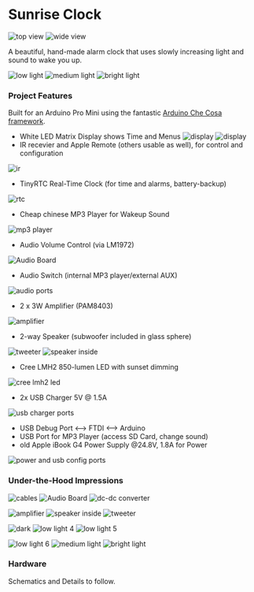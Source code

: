 Sunrise Clock
=============

![top view](https://raw.githubusercontent.com/dgschwend/sunrise-clock/master/Documentation/Photos/Thumbs/top.jpg)
![wide view](https://raw.githubusercontent.com/dgschwend/sunrise-clock/master/Documentation/Photos/Thumbs/wide.jpg)

A beautiful, hand-made alarm clock that uses slowly increasing light and sound to wake you up.

![low light](https://raw.githubusercontent.com/dgschwend/sunrise-clock/master/Documentation/Photos/Thumbs/li6.jpg)
![medium light](https://raw.githubusercontent.com/dgschwend/sunrise-clock/master/Documentation/Photos/Thumbs/li10.jpg)
![bright light](https://raw.githubusercontent.com/dgschwend/sunrise-clock/master/Documentation/Photos/Thumbs/li23.jpg)

### Project Features

Built for an Arduino Pro Mini using the fantastic [Arduino Che Cosa framework](http://github.com/mikaelpatel/Cosa).

  - White LED Matrix Display shows Time and Menus
  ![display](https://raw.githubusercontent.com/dgschwend/sunrise-clock/master/Documentation/Photos/Thumbs/disp.jpg)
  ![display](https://raw.githubusercontent.com/dgschwend/sunrise-clock/master/Documentation/Photos/Thumbs/front.jpg)
  - IR recevier and Apple Remote (others usable as well), for control and configuration

  ![ir](https://raw.githubusercontent.com/dgschwend/sunrise-clock/master/Documentation/Photos/Thumbs/remote.jpg)
  - TinyRTC Real-Time Clock (for time and alarms, battery-backup)

  ![rtc](https://raw.githubusercontent.com/dgschwend/sunrise-clock/master/Documentation/Photos/Thumbs/rtc.jpg)
  - Cheap chinese MP3 Player for Wakeup Sound

  ![mp3 player](https://raw.githubusercontent.com/dgschwend/sunrise-clock/master/Documentation/Photos/Thumbs/mp3.jpg)
  - Audio Volume Control (via LM1972)

  ![Audio Board](https://raw.githubusercontent.com/dgschwend/sunrise-clock/master/Documentation/Photos/Thumbs/AudioBoard.jpg)
  - Audio Switch (internal MP3 player/external AUX)

  ![audio ports](https://raw.githubusercontent.com/dgschwend/sunrise-clock/master/Documentation/Photos/Thumbs/audio.jpg)
  - 2 x 3W Amplifier (PAM8403)

  ![amplifier](https://raw.githubusercontent.com/dgschwend/sunrise-clock/master/Documentation/Photos/Thumbs/amplifier.jpg)
  - 2-way Speaker (subwoofer included in glass sphere)

  ![tweeter](https://raw.githubusercontent.com/dgschwend/sunrise-clock/master/Documentation/Photos/Thumbs/tweeter.jpg)
  ![speaker inside](https://raw.githubusercontent.com/dgschwend/sunrise-clock/master/Documentation/Photos/Thumbs/speaker_inside.jpg)
  - Cree LMH2 850-lumen LED with sunset dimming

  ![cree lmh2 led](https://raw.githubusercontent.com/dgschwend/sunrise-clock/master/Documentation/Photos/Thumbs/cree_led.jpg)
  - 2x USB Charger 5V @ 1.5A

  ![usb charger ports](https://raw.githubusercontent.com/dgschwend/sunrise-clock/master/Documentation/Photos/Thumbs/charge.jpg)
  - USB Debug Port <--> FTDI <--> Arduino
  - USB Port for MP3 Player (access SD Card, change sound)
  - old Apple iBook G4 Power Supply @24.8V, 1.8A for Power

  ![power and usb config ports](https://raw.githubusercontent.com/dgschwend/sunrise-clock/master/Documentation/Photos/Thumbs/power.jpg)


### Under-the-Hood Impressions
![cables](https://raw.githubusercontent.com/dgschwend/sunrise-clock/master/Documentation/Photos/Thumbs/cables.jpg)
![Audio Board](https://raw.githubusercontent.com/dgschwend/sunrise-clock/master/Documentation/Photos/Thumbs/AudioBoard.jpg)
![dc-dc converter](https://raw.githubusercontent.com/dgschwend/sunrise-clock/master/Documentation/Photos/Thumbs/dc-dc-conv.jpg)

![amplifier](https://raw.githubusercontent.com/dgschwend/sunrise-clock/master/Documentation/Photos/Thumbs/amplifier.jpg)
![speaker inside](https://raw.githubusercontent.com/dgschwend/sunrise-clock/master/Documentation/Photos/Thumbs/speaker_inside.jpg)
![tweeter](https://raw.githubusercontent.com/dgschwend/sunrise-clock/master/Documentation/Photos/Thumbs/tweeter1.jpg)

![dark](https://raw.githubusercontent.com/dgschwend/sunrise-clock/master/Documentation/Photos/Thumbs/dark.jpg)
![low light 4](https://raw.githubusercontent.com/dgschwend/sunrise-clock/master/Documentation/Photos/Thumbs/li4.jpg)
![low light 5](https://raw.githubusercontent.com/dgschwend/sunrise-clock/master/Documentation/Photos/Thumbs/li5.jpg)

![low light 6](https://raw.githubusercontent.com/dgschwend/sunrise-clock/master/Documentation/Photos/Thumbs/li6.jpg)
![medium light](https://raw.githubusercontent.com/dgschwend/sunrise-clock/master/Documentation/Photos/Thumbs/li10.jpg)
![bright light](https://raw.githubusercontent.com/dgschwend/sunrise-clock/master/Documentation/Photos/Thumbs/li23.jpg)

### Hardware
Schematics and Details to follow.

[i_amplifier]: https://raw.githubusercontent.com/dgschwend/sunrise-clock/master/Documentation/Photos/Thumbs/amplifier.jpg
[amplifier]: https://github.com/dgschwend/sunrise-clock/blob/master/Documentation/Photos/amplifier.jpg
[i_audio]: https://raw.githubusercontent.com/dgschwend/sunrise-clock/master/Documentation/Photos/Thumbs/audio.jpg
[audio]: https://github.com/dgschwend/sunrise-clock/blob/master/Documentation/Photos/audio.jpg
[i_AudioBoard]: https://raw.githubusercontent.com/dgschwend/sunrise-clock/master/Documentation/Photos/Thumbs/AudioBoard.jpg
[AudioBoard]: https://github.com/dgschwend/sunrise-clock/blob/master/Documentation/Photos/AudioBoard.jpg
[i_cables]: https://raw.githubusercontent.com/dgschwend/sunrise-clock/master/Documentation/Photos/Thumbs/cables.jpg
[cables]: https://github.com/dgschwend/sunrise-clock/blob/master/Documentation/Photos/cables.jpg
[i_charge]: https://raw.githubusercontent.com/dgschwend/sunrise-clock/master/Documentation/Photos/Thumbs/charge.jpg
[charge]: https://github.com/dgschwend/sunrise-clock/blob/master/Documentation/Photos/charge.jpg
[i_cree_led]: https://raw.githubusercontent.com/dgschwend/sunrise-clock/master/Documentation/Photos/Thumbs/cree_led.jpg
[cree_led]: https://github.com/dgschwend/sunrise-clock/blob/master/Documentation/Photos/cree_led.jpg
[i_dark]: https://raw.githubusercontent.com/dgschwend/sunrise-clock/master/Documentation/Photos/Thumbs/dark.jpg
[dark]: https://github.com/dgschwend/sunrise-clock/blob/master/Documentation/Photos/dark.jpg
[i_dc-dc-conv]: https://raw.githubusercontent.com/dgschwend/sunrise-clock/master/Documentation/Photos/Thumbs/dc-dc-conv.jpg
[dc-dc-conv]: https://github.com/dgschwend/sunrise-clock/blob/master/Documentation/Photos/dc-dc-conv.jpg
[i_disp]: https://raw.githubusercontent.com/dgschwend/sunrise-clock/master/Documentation/Photos/Thumbs/disp.jpg
[disp]: https://github.com/dgschwend/sunrise-clock/blob/master/Documentation/Photos/disp.jpg
[i_front]: https://raw.githubusercontent.com/dgschwend/sunrise-clock/master/Documentation/Photos/Thumbs/front.jpg
[front]: https://github.com/dgschwend/sunrise-clock/blob/master/Documentation/Photos/front.jpg
[i_li4]: https://raw.githubusercontent.com/dgschwend/sunrise-clock/master/Documentation/Photos/Thumbs/li4.jpg
[li4]: https://github.com/dgschwend/sunrise-clock/blob/master/Documentation/Photos/li4.jpg
[i_li5]: https://raw.githubusercontent.com/dgschwend/sunrise-clock/master/Documentation/Photos/Thumbs/li5.jpg
[li5]: https://github.com/dgschwend/sunrise-clock/blob/master/Documentation/Photos/li5.jpg
[i_li6]: https://raw.githubusercontent.com/dgschwend/sunrise-clock/master/Documentation/Photos/Thumbs/li6.jpg
[li6]: https://github.com/dgschwend/sunrise-clock/blob/master/Documentation/Photos/li6.jpg
[i_li10]: https://raw.githubusercontent.com/dgschwend/sunrise-clock/master/Documentation/Photos/Thumbs/li10.jpg
[li10]: https://github.com/dgschwend/sunrise-clock/blob/master/Documentation/Photos/li10.jpg
[i_li23]: https://raw.githubusercontent.com/dgschwend/sunrise-clock/master/Documentation/Photos/Thumbs/li23.jpg
[li23]: https://github.com/dgschwend/sunrise-clock/blob/master/Documentation/Photos/li23.jpg
[i_mp3]: https://raw.githubusercontent.com/dgschwend/sunrise-clock/master/Documentation/Photos/Thumbs/mp3.jpg
[mp3]: https://github.com/dgschwend/sunrise-clock/blob/master/Documentation/Photos/mp3.jpg
[i_power]: https://raw.githubusercontent.com/dgschwend/sunrise-clock/master/Documentation/Photos/Thumbs/power.jpg
[power]: https://github.com/dgschwend/sunrise-clock/blob/master/Documentation/Photos/power.jpg
[i_remote]: https://raw.githubusercontent.com/dgschwend/sunrise-clock/master/Documentation/Photos/Thumbs/remote.jpg
[remote]: https://github.com/dgschwend/sunrise-clock/blob/master/Documentation/Photos/remote.jpg
[i_rtc]: https://raw.githubusercontent.com/dgschwend/sunrise-clock/master/Documentation/Photos/Thumbs/rtc.jpg
[rtc]: https://github.com/dgschwend/sunrise-clock/blob/master/Documentation/Photos/rtc.jpg
[i_speaker_inside]: https://raw.githubusercontent.com/dgschwend/sunrise-clock/master/Documentation/Photos/Thumbs/speaker_inside.jpg
[speaker_inside]: https://github.com/dgschwend/sunrise-clock/blob/master/Documentation/Photos/speaker_inside.jpg
[i_top]: https://raw.githubusercontent.com/dgschwend/sunrise-clock/master/Documentation/Photos/Thumbs/top.jpg
[top]: https://github.com/dgschwend/sunrise-clock/blob/master/Documentation/Photos/top.jpg
[i_tweeter]: https://raw.githubusercontent.com/dgschwend/sunrise-clock/master/Documentation/Photos/Thumbs/tweeter.jpg
[tweeter]: https://github.com/dgschwend/sunrise-clock/blob/master/Documentation/Photos/tweeter.jpg
[i_tweeter1]: https://raw.githubusercontent.com/dgschwend/sunrise-clock/master/Documentation/Photos/Thumbs/tweeter1.jpg
[tweeter1]: https://github.com/dgschwend/sunrise-clock/blob/master/Documentation/Photos/tweeter1.jpg
[i_wide]: https://raw.githubusercontent.com/dgschwend/sunrise-clock/master/Documentation/Photos/Thumbs/wide.jpg
[wide]: https://github.com/dgschwend/sunrise-clock/blob/master/Documentation/Photos/wide.jpg
